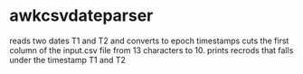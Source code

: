 # awkcsvdateparser
reads two dates T1 and T2 and converts to epoch timestamps
cuts the first column of the input.csv file from 13 characters to 10.
prints recrods that falls under the timestamp T1 and T2
